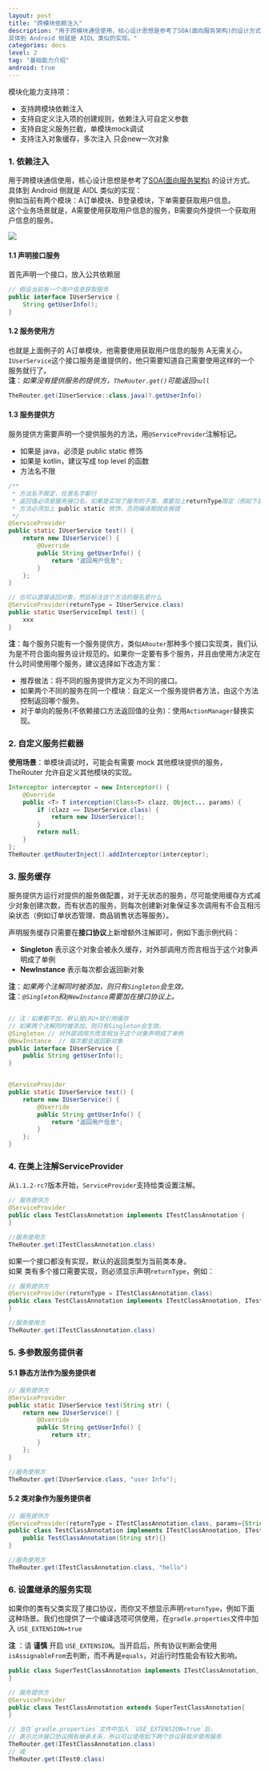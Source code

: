 ```yaml
---
layout: post
title: "跨模块依赖注入"
description: "用于跨模块通信使用，核心设计思想是参考了SOA(面向服务架构)的设计方式。
具体到 Android 侧就是 AIDL 类似的实现。"
categories: docs
level: 2
tag: "基础能力介绍"
android: true
---
```



模块化能力支持项：  

- 支持跨模块依赖注入
- 支持自定义注入项的创建规则，依赖注入可自定义参数
- 支持自定义服务拦截，单模块mock调试
- 支持注入对象缓存，多次注入 只会new一次对象

### 1. 依赖注入

用于跨模块通信使用，核心设计思想是参考了[SOA(面向服务架构)](https://baike.baidu.com/item/%E9%9D%A2%E5%90%91%E6%9C%8D%E5%8A%A1%E6%9E%B6%E6%9E%84/8258990) 的设计方式。
具体到 Android 侧就是 AIDL 类似的实现：  
例如当前有两个模块：A订单模块、B登录模块，下单需要获取用户信息。  
这个业务场景就是，A需要使用获取用户信息的服务，B需要向外提供一个获取用户信息的服务。    

<img src="https://s1.ax1x.com/2022/06/08/XrJc0f.jpg" class="blog-img"/>

#### 1.1 声明接口服务

首先声明一个接口，放入公共依赖层  

```java
// 假设当前有一个用户信息获取服务
public interface IUserService {
    String getUserInfo();
}
```

#### 1.2 服务使用方  

也就是上面例子的 A订单模块，他需要使用获取用户信息的服务
A无需关心，`IUserService`这个接口服务是谁提供的，他只需要知道自己需要使用这样的一个服务就行了。  
**注**：*如果没有提供服务的提供方，`TheRouter.get()`可能返回`null`*    

```java
TheRouter.get(IUserService::class.java)?.getUserInfo()
```

#### 1.3 服务提供方  

服务提供方需要声明一个提供服务的方法，用`@ServiceProvider`注解标记。  

- 如果是 java，必须是 public static 修饰
- 如果是 kotlin，建议写成 top level 的函数
- 方法名不限  

```java
/**
 * 方法名不限定，任意名字都行
 * 返回值必须是服务接口名，如果是实现了服务的子类，需要加上returnType限定（例如下面代码）
 * 方法必须加上 public static 修饰，否则编译期就会报错
 */
@ServiceProvider
public static IUserService test() {
    return new IUserService() {
        @Override
        public String getUserInfo() {
            return "返回用户信息";
        }
    };
}

// 也可以直接返回对象，然后标注这个方法的服名是什么
@ServiceProvider(returnType = IUserService.class)
public static UserServiceImpl test() {
    xxx
}
```

**注**：每个服务只能有一个服务提供方，类似`ARouter`那种多个接口实现类，我们认为是不符合面向服务设计规范的。如果你一定要有多个服务，并且由使用方决定在什么时间使用哪个服务，建议选择如下改造方案：  

* 推荐做法：将不同的服务提供方定义为不同的接口。  
* 如果两个不同的服务在同一个模块：自定义一个服务提供者方法，由这个方法控制返回哪个服务。    
* 对于单向的服务(不依赖接口方法返回值的业务)：使用`ActionManager`替换实现。  

### 2. 自定义服务拦截器  

**使用场景**：单模块调试时，可能会有需要 mock 其他模块提供的服务，TheRouter 允许自定义其他模块的实现。   

```java
Interceptor interceptor = new Interceptor() {
    @Override
    public <T> T interception(Class<T> clazz, Object... params) {
        if (clazz == IUserService.class) {
            return new IUserService();
        }
        return null;
    }
};
TheRouter.getRouterInject().addInterceptor(interceptor);
```

### 3. 服务缓存

服务提供方运行对提供的服务做配置，对于无状态的服务，尽可能使用缓存方式减少对象创建次数，而有状态的服务，则每次创建新对象保证多次调用有不会互相污染状态（例如订单状态管理、商品销售状态等服务）。      

声明服务缓存只需要在**接口协议**上新增额外注解即可，例如下面示例代码：  

- **Singleton** 表示这个对象会被永久缓存，对外部调用方而言相当于这个对象声明成了单例
- **NewInstance** 表示每次都会返回新对象  

**注**：*如果两个注解同时被添加，则只有`Singleton`会生效。*  
**注**：*`@Singleton`和`@NewInstance`需要加在接口协议上。*  

```java

// 注：如果都不加，默认是LRU+软引用缓存
// 如果两个注解同时被添加，则只有Singleton会生效。
@Singleton // 对外部调用方而言相当于这个对象声明成了单例
@NewInstance  // 每次都会返回新对象
public interface IUserService {
    public String getUserInfo();
}


@ServiceProvider
public static IUserService test() {
    return new IUserService() {
        @Override
        public String getUserInfo() {
            return "返回用户信息";
        }
    };
}
```  

### 4. 在类上注解ServiceProvider

从`1.1.2-rc7`版本开始，`ServiceProvider`支持给类设置注解。  

```java
// 服务提供方
@ServiceProvider
public class TestClassAnnotation implements ITestClassAnnotation {
}

//服务使用方
TheRouter.get(ITestClassAnnotation.class)
```

如果一个接口都没有实现，默认的返回类型为当前类本身。  
如果 类有多个接口需要实现，则必须显示声明`returnType`，例如：

```java
// 服务提供方
@ServiceProvider(returnType = ITestClassAnnotation.class)
public class TestClassAnnotation implements ITestClassAnnotation, ITest0 {
}

//服务使用方
TheRouter.get(ITestClassAnnotation.class)
```

### 5. 多参数服务提供者

#### 5.1 静态方法作为服务提供者

```java
// 服务提供方
@ServiceProvider
public static IUserService test(String str) {
    return new IUserService() {
        @Override
        public String getUserInfo() {
            return str;
        }
    };
}

//服务使用方
TheRouter.get(IUserService.class, "user Info");
```

#### 5.2 类对象作为服务提供者

```java
// 服务提供方
@ServiceProvider(returnType = ITestClassAnnotation.class, params={String.class})
public class TestClassAnnotation implements ITestClassAnnotation, ITest0 {
	public TestClassAnnotation(String str){}
}

//服务使用方
TheRouter.get(ITestClassAnnotation.class, "hello")
```

### 6. 设置继承的服务实现  

如果你的类有父类实现了接口协议，而你又不想显示声明`returnType`，例如下面这种场景。我们也提供了一个编译选项可供使用，在`gradle.properties`文件中加入 `USE_EXTENSION=true`    

**注** ：请 **谨慎** 开启 `USE_EXTENSION`。当开启后，所有协议判断会使用`isAssignableFrom`去判断，而不再是`equals`，对运行时性能会有较大影响。  

```java
public class SuperTestClassAnnotation implements ITestClassAnnotation, ITest0 {
}

// 服务提供方
@ServiceProvider
public class TestClassAnnotation extends SuperTestClassAnnotation{
}

// 当在`gradle.properties`文件中加入 `USE_EXTENSION=true`后，
// 表示允许接口协议拥有继承关系，所以可以使用如下两个协议获取并使用服务
TheRouter.get(ITestClassAnnotation.class)
// 或
TheRouter.get(ITest0.class)
```